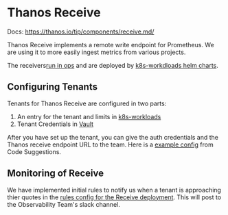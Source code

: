 # Thanos Receive

Docs: <https://thanos.io/tip/components/receive.md/>

Thanos Receive implements a remote write endpoint for Prometheus.  We are using it to more easily ingest metrics from various projects.

The receivers[run in ops](https://gitlab.com/gitlab-com/gl-infra/readiness/-/blob/master/thanos/overview.md) and are deployed by
[k8s-workdloads helm charts](https://gitlab.com/gitlab-com/gl-infra/k8s-workloads/gitlab-helmfiles/-/tree/master/releases/thanos/receivers).

## Configuring Tenants

Tenants for Thanos Receive are configured in two parts:
1. An entry for the tenant and limits in [k8s-workloads](https://gitlab.com/gitlab-com/gl-infra/k8s-workloads/gitlab-helmfiles/-/blob/master/releases/thanos/ops.yaml.gotmpl#L22)
2. Tenant Credentials in [Vault](https://vault.gitlab.net/ui/vault/secrets/k8s/show/env/ops/ns/thanos/htpasswd)

After you have set up the tenant, you can give the auth credentials and the Thanos receive endpoint URL to the team. Here is a
[example config](https://gitlab.com/gitlab-org/modelops/applied-ml/code-suggestions/ai-assist/-/blob/main/manifests/prometheus/values-ai-assist.yaml)
from Code Suggestions.

## Monitoring of Receive

We have implemented initial rules to notify us when a tenant is approaching thier quotes in the
[rules config for the Receive deployment](https://gitlab.com/gitlab-com/gl-infra/k8s-workloads/gitlab-helmfiles/-/blob/master/releases/thanos/ops.yaml.gotmpl#L331).  This will post to the Observability Team's slack channel.

